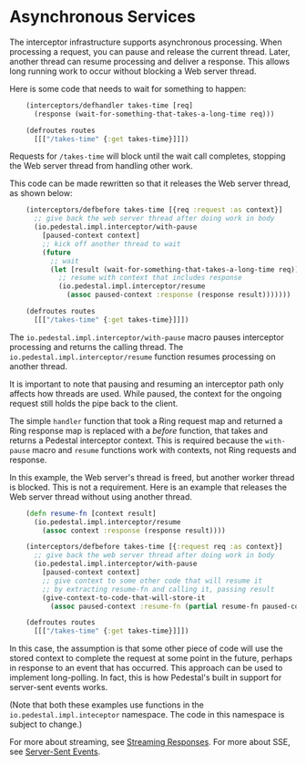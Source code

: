# Asynchronous Services

The interceptor infrastructure supports asynchronous processing. When
processing a request, you can pause and release the current thread.
Later, another thread can resume processing and deliver a response.
This allows long running work to occur without blocking a Web server
thread.

Here is some code that needs to wait for something to happen:

```clj
    (interceptors/defhandler takes-time [req]
      (response (wait-for-something-that-takes-a-long-time req)))

    (defroutes routes
      [[["/takes-time" {:get takes-time}]]])
```

Requests for `/takes-time` will block until the wait call completes,
stopping the Web server thread from handling other work.

This code can be made rewritten so that it releases the Web server
thread, as shown below:

```clj
    (interceptors/defbefore takes-time [{req :request :as context}]
      ;; give back the web server thread after doing work in body
      (io.pedestal.impl.interceptor/with-pause
        [paused-context context]
        ;; kick off another thread to wait
        (future
          ;; wait
          (let [result (wait-for-something-that-takes-a-long-time req)]
            ;; resume with context that includes response
            (io.pedestal.impl.interceptor/resume
              (assoc paused-context :response (response result)))))))

    (defroutes routes
      [[["/takes-time" {:get takes-time}]]])
```

The `io.pedestal.impl.interceptor/with-pause` macro pauses interceptor
processing and returns the calling thread. The
`io.pedestal.impl.interceptor/resume` function resumes processing
on another thread.

It is important to note that pausing and resuming an interceptor path
only affects how threads are used. While paused, the context for the
ongoing request still holds the pipe back to the client.

The simple `handler` function that took a Ring request map and
returned a Ring response map is replaced with a _before_ function,
that takes and returns a Pedestal interceptor context. This is
required because the `with-pause` macro and `resume` functions work
with contexts, not Ring requests and response.

In this example, the Web server's thread is freed, but another worker
thread is blocked. This is not a requirement. Here is an example that
releases the Web server thread without using another thread.

```clj
    (defn resume-fn [context result]
      (io.pedestal.impl.interceptor/resume
        (assoc context :response (response result))))

    (interceptors/defbefore takes-time [{:request req :as context}]
      ;; give back the web server thread after doing work in body
      (io.pedestal.impl.interceptor/with-pause
        [paused-context context]
        ;; give context to some other code that will resume it
        ;; by extracting resume-fn and calling it, passing result
        (give-context-to-code-that-will-store-it
          (assoc paused-context :resume-fn (partial resume-fn paused-context)))))

    (defroutes routes
      [[["/takes-time" {:get takes-time}]]])
```

In this case, the assumption is that some other piece of code will use
the stored context to complete the request at some point in the
future, perhaps in response to an event that has occurred. This
approach can be used to implement long-polling. In fact, this is how
Pedestal's built in support for server-sent events works.

(Note that both these examples use functions in the
`io.pedestal.impl.inteceptor` namespace. The code in this
namespace is subject to change.)

For more about streaming, see [Streaming Responses](service-streaming.md). For more
about SSE, see [Server-Sent Events](service-sse.md).
